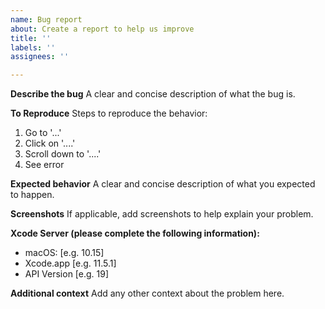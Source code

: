 ```yaml
---
name: Bug report
about: Create a report to help us improve
title: ''
labels: ''
assignees: ''

---
```


**Describe the bug**
A clear and concise description of what the bug is.

**To Reproduce**
Steps to reproduce the behavior:
1. Go to '...'
2. Click on '....'
3. Scroll down to '....'
4. See error

**Expected behavior**
A clear and concise description of what you expected to happen.

**Screenshots**
If applicable, add screenshots to help explain your problem.

**Xcode Server (please complete the following information):**
 - macOS: [e.g. 10.15]
 - Xcode.app [e.g. 11.5.1]
 - API Version [e.g. 19]

**Additional context**
Add any other context about the problem here.

